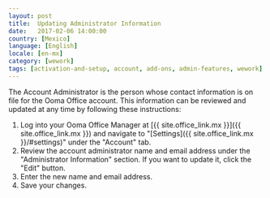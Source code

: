 ```yaml
---
layout: post
title:  Updating Administrator Information
date:   2017-02-06 14:00:00
country: [Mexico]
language: [English]
locale: [en-mx]
category: [wework]
tags: [activation-and-setup, account, add-ons, admin-features, wework]
---
```


The Account Administrator is the person whose contact information is on file for the Ooma Office account. This information can be reviewed and updated at any time by following these instructions:

1. Log into your Ooma Office Manager at [{{ site.office_link.mx }}]({{ site.office_link.mx }}) and navigate to "[Settings]({{ site.office_link.mx }}/#settings)" under the "Account" tab.
2. Review the account administrator name and email address under the "Administrator Information" section. If you want to update it, click the "Edit" button.
3. Enter the new name and email address.
4. Save your changes.